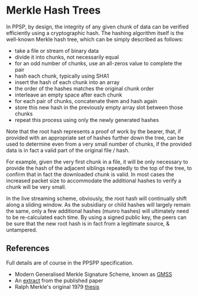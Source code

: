 # Merkle Hash Trees

In PPSP, by design, the integrity of any given chunk of data can be verified
efficiently using a cryptographic hash. The hashing algorithm itself is the
well-known Merkle hash tree, which can be simply described as follows:

- take a file or stream of binary data
- divide it into chunks, not necessarily equal
- for an odd number of chunks, use an all-zeros value to complete the pair
- hash each chunk, typically using SHA1
- insert the hash of each chunk into an array
- the order of the hashes matches the original chunk order
- interleave an empty space after each chunk
- for each pair of chunks, concatenate them and hash again
- store this new hash in the previously empty array slot between those chunks
- repeat this process using only the newly generated hashes

Note that the root hash represents a proof of work by the bearer, that, if
provided with an appropriate set of hashes further down the tree, can be used
to determine even from a very small number of chunks, if the provided data
is in fact a valid part of the original file / hash.

For example, given the very first chunk in a file, it will be only necessary
to provide the hash of the adjacent siblings repeatedly to the top of the
tree, to confirm that in fact the downloaded chunk is valid. In most cases
the increased packet size to accommodate the additional hashes to verify a
chunk will be very small.

In the live streaming scheme, obviously, the root hash will continually
shift along a sliding window. As the subsidiary or child hashes will
largely remain the same, only a few additional hashes (munro hashes) will
ultimately need to be re-calculated each time. By using a signed public key,
the peers can be sure that the new root hash is in fact from a legitimate
source, & untampered.

## References

Full details are of course in the PPSPP specification.

- Modern Generalised Merkle Signature Scheme, known as [GMSS]
- An [extract] from the published paper
- Ralph Merkle's original 1979 [thesis]

[extract]: https://github.com/skunkwerks/swirl/wiki/papers/Merkle_extract_from_thesis.pdf
[GMSS]: https://github.com/skunkwerks/swirl/wiki/papers/Merkle_Signatures_with_Virtually_Unlimited_Signature_Capacity.pdf
[thesis]: https://github.com/skunkwerks/swirl/wiki/papers/Secrecy_Authentication_and_Public_Key_Systems_Merkle1979.pdf
